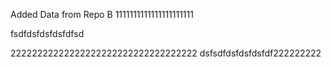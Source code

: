 

Added Data from Repo B
1111111111111111111111

fsdfdsfdsfdsfdfsd

22222222222222222222222222222222222
dsfsdfdsfdsfdsfdf222222222
